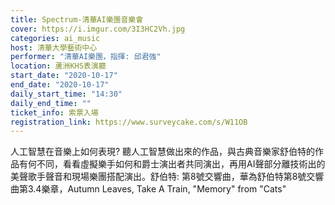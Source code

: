 ```yaml
---
title: Spectrum-清華AI樂團音樂會
cover: https://i.imgur.com/3I3HC2Vh.jpg
categories: ai_music
host: 清華大學藝術中心
performer: "清華AI樂團，指揮: 邱君強"
location: 蘆洲KHS表演廳
start_date: "2020-10-17"
end_date: "2020-10-17"
daily_start_time: "14:30"
daily_end_time: ""
ticket_info: 索票入場
registration_link: https://www.surveycake.com/s/W11OB
---
```

人工智慧在音樂上如何表現? 聽人工智慧做出來的作品，與古典音樂家舒伯特的作品有何不同，看看虛擬樂手如何和爵士演出者共同演出，再用AI聲部分離技術出的美聲歌手聲音和現場樂團搭配演出。舒伯特: 第8號交響曲，華為舒伯特第8號交響曲第3.4樂章，Autumn Leaves, Take A Train, "Memory" from "Cats"